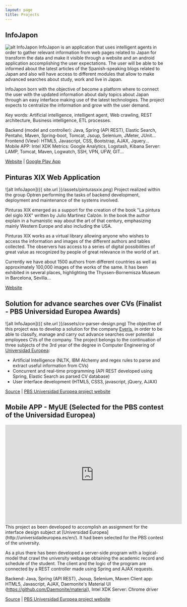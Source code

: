 ```yaml
---
layout: page
title: Projects
---
```

## InfoJapon
![alt InfoJapon](http://infojapon.com/img/logoBig.png)
InfoJapon is an application that uses intelligent agents in order to gather relevant information from web pages related to Japan for transform the data and make it visible through a website and an android application accomplishing the user expectations. The user will be able to be informed about the latest articles of the Spanish-speaking blogs related to Japan and also will have access to different modules that allow to make advanced searches about study, work and live in Japan.

InfoJapon born with the objective of become a platform where to connect the user with the updated information about daily topics about Japan through an easy interface making use of the latest technologies. The project expects to centralize the information and grow with the user demand.

Key words: Artificial intelligence, intelligent agent, Web crawling, REST architecture, Business intelligence, ETL processes.

Backend (model and controller): Java, Spring (API REST), Elastic Search, Pentaho, Maven, Spring-boot, Tomcat, Jsoup, Selenium, JMeter, JUnit...
Frontend (View): HTML5, Javascript, CSS, Bootstrap, AJAX, Jquery...
Mobile APP: Intel XDK
Metrics: Google Analytics, Logstash, Kibana
Server: LAMP, Tomcat, Maven, Logwatch, SSH, VPN, UFW, GIT...

[Website](www.infojapon,com) | [Google Play App](https://play.google.com/store/apps/details?id=com.jdecastroc.puntojapon)

## Pinturas XIX Web Application
![alt InfoJapon]({{ site.url }}/assets/pinturasxix.png)
Project realized within the group Optren performing the tasks of backend development, deployment and maintenance of the systems involved.

Pinturas XIX emerged as a support for the creation of the book "La pintura del siglo XIX" written by Julio Martinez Calzón. In the book the author explain in a humanistic way about the art of that century, emphasizing mainly Western Europe and also including the USA.

Pinturas XIX works as a virtual library allowing anyone who wishes to access the information and images of the different authors and tables collected. The observers has access to a series of digital possibilities of great value as recognized by people of great relevance in the world of art.

Currently we have about 1500 authors from different countries as well as approximately 100,000 images of the works of the same. It has been exhibited in several places, highlighting the Thyssen-Bornemisza Museum in Barcelona, ​​Sevilla...

[Website](http://pinturasxix.com)

## Solution for advance searches over CVs (Finalist - PBS Universidad Europea Awards)
![alt InfoJapon]({{ site.url }}/assets/cv-parser-design.png)
The objective of this project was to develop a solution for the company [Everis](http://www.everis.com), in order to be able to classify, manage and carry out advance searches over potential employees CVs of the company.
The project belongs to the continuation of three subjects of the 3rd year of the degree in Computer Engineering of [Universidad Europea](http://universidadeuropea.es/en/):

- Artificial Intelligence (NLTK, IBM Alchemy and regex rules to parse and extract useful information from CVs)
- Concurrent and real-time programming (API REST developed using Spring, Elastic Search as parsed CV database)
- User interface development (HTML5, CSS3, javascript, jQuery, AJAX)

[Source](https://github.com/jdecastroc/CV-Parser) | [PBS Universidad Europea project website](http://goo.gl/vRWePZ)

## Mobile APP - MyUE (Selected for the PBS contest of the Universidad Europea)

<iframe width="560" height="315" src="https://www.youtube.com/watch?v=TEWj2BQ2xsY" frameborder="0" allowfullscreen></iframe>
This project as been developed to accomplish an assignment for the interface design subject at [Universidad Europea](http://universidadeuropea.es/en/). It had been selected for the PBS contest of the university.

As a plus there has been developed a server-side program with a logical-model that crawl the university webpage obtaining the academic record and schedule of the student. The client and the logic of the program are connected by a REST controller made using Spring and AJAX requests.

Backend: Java, Spring (API REST), Jsoup, Selenium, Maven
Client app: HTML5, Javascript, AJAX, Daemonite's Material UI (https://github.com/Daemonite/material), Intel XDK
Server: Chrome driver

[Source](https://github.com/jdecastroc/UErecord) | [PBS Universidad Europea project website](https://goo.gl/mb5Sd2)
